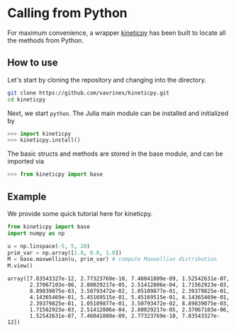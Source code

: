 # Calling from Python 

For maximum convenience, a wrapper [kineticpy](https://github.com/vavrines/kineticpy) has been built to locate all the methods from Python.

## How to use

Let's start by cloning the repository and changing into the directory.
```bash
git clone https://github.com/vavrines/kineticpy.git
cd kineticpy
```

Next, we start `python`.
The Julia main module can be installed and initialized by
```python
>>> import kineticpy
>>> kineticpy.install()
```

The basic structs and methods are stored in the base module, and can be imported via
```python
>>> from kineticpy import base
```

## Example

We provide some quick tutorial here for kineticpy.

```python
from kineticpy import base
import numpy as np

u = np.linspace(-5, 5, 28)
prim_var = np.array([1.0, 0.0, 1.0])
M = base.maxwellian(u, prim_var) # compute Maxwellian distribution
M.view()
```

```
array([7.83543327e-12, 2.77323769e-10, 7.46041809e-09, 1.52542631e-07,
       2.37067103e-06, 2.80029217e-05, 2.51412806e-04, 1.71562923e-03,
       8.89839075e-03, 3.50793472e-02, 1.05109877e-01, 2.39379825e-01,
       4.14365469e-01, 5.45169515e-01, 5.45169515e-01, 4.14365469e-01,
       2.39379825e-01, 1.05109877e-01, 3.50793472e-02, 8.89839075e-03,
       1.71562923e-03, 2.51412806e-04, 2.80029217e-05, 2.37067103e-06,
       1.52542631e-07, 7.46041809e-09, 2.77323769e-10, 7.83543327e-12])
```